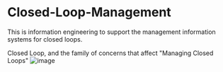 # Closed-Loop-Management
This is information engineering to support the management information systems for closed loops. 

Closed Loop, and the family of concerns that affect "Managing Closed Loops" 
![image](https://user-images.githubusercontent.com/111851430/186325543-bc3d4a5b-d316-4763-89e1-74e16efe8960.png)


